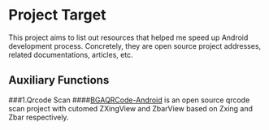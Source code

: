 # Project Target
This project aims to list out resources that helped me speed up Android development process. Concretely, they are open source project addresses, related documentations, articles, etc.
## Auxiliary Functions
###1.Qrcode Scan
####[BGAQRCode-Android](https://github.com/bingoogolapple/BGAQRCode-Android) is an open source qrcode scan project with cutomed ZXingView and ZbarView based on Zxing and Zbar respectively.